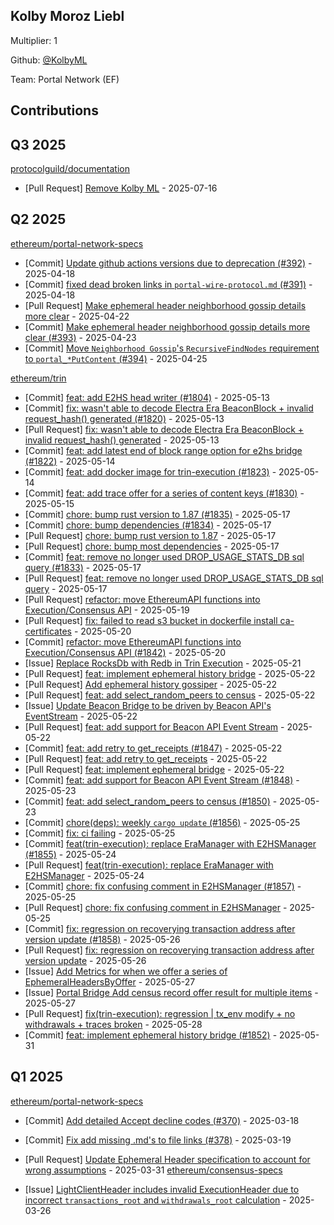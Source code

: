 
## Kolby Moroz Liebl
Multiplier: 1

Github: [@KolbyML](https://github.com/KolbyML)

Team: Portal Network (EF)

## Contributions

## Q3 2025


[protocolguild/documentation](https://github.com/protocolguild/documentation)
* [Pull Request] [Remove Kolby ML](https://github.com/protocolguild/documentation/pull/384) - 2025-07-16
## Q2 2025


[ethereum/portal-network-specs](https://github.com/ethereum/portal-network-specs)
* [Commit] [Update github actions versions due to deprecation (#392)](https://github.com/ethereum/portal-network-specs/commit/ffc01f500d3b71b512707a32d5c254b97eebafc1) - 2025-04-18
* [Commit] [fixed dead broken links in `portal-wire-protocol.md` (#391)](https://github.com/ethereum/portal-network-specs/commit/e4cce2e016f89cc6730ec49317b3d624dbd8aea7) - 2025-04-18
* [Pull Request] [Make ephemeral header neighborhood gossip details more clear](https://github.com/ethereum/portal-network-specs/pull/393) - 2025-04-22
* [Commit] [Make ephemeral header neighborhood gossip details more clear (#393)](https://github.com/ethereum/portal-network-specs/commit/23dda51f0d60e700b94d6b4f14dc87e7073c38da) - 2025-04-23
* [Commit] [Move `Neighborhood Gossip`'s `RecursiveFindNodes` requirement to `portal_*PutContent` (#394)](https://github.com/ethereum/portal-network-specs/commit/a9f320dcf7cf698acbe4a80965c3fc255a2afd9c) - 2025-04-25

[ethereum/trin](https://github.com/ethereum/trin)
* [Commit] [feat: add E2HS head writer (#1804)](https://github.com/ethereum/trin/commit/eb00a65a47ef5b16ff3714af95e630e1c2469e91) - 2025-05-13
* [Commit] [fix: wasn't able to decode Electra Era BeaconBlock + invalid request_hash() generated (#1820)](https://github.com/ethereum/trin/commit/e655405631a1339fd17c538a45bfecbbbb1a79e0) - 2025-05-13
* [Pull Request] [fix: wasn't able to decode Electra Era BeaconBlock + invalid request_hash() generated](https://github.com/ethereum/trin/pull/1820) - 2025-05-13
* [Commit] [feat: add latest end of block range option for e2hs bridge (#1822)](https://github.com/ethereum/trin/commit/bf699ebf182af59beadb5d9d7b28e7b506b9c168) - 2025-05-14
* [Commit] [feat: add docker image for trin-execution (#1823)](https://github.com/ethereum/trin/commit/c569cf40b072c3c85a8b2e1209e5ab3f4b6f3b71) - 2025-05-14
* [Commit] [feat: add trace offer for a series of content keys (#1830)](https://github.com/ethereum/trin/commit/5dca37d0634266e68191eb57a2365ffc6f16495f) - 2025-05-15
* [Commit] [chore: bump rust version to 1.87 (#1835)](https://github.com/ethereum/trin/commit/576db5931bf396ba24a065f5f6d0e3ec85e04ea4) - 2025-05-17
* [Commit] [chore: bump dependencies (#1834)](https://github.com/ethereum/trin/commit/7a72fd5d6c9618d40dc9c2aa166b98d917514966) - 2025-05-17
* [Pull Request] [chore: bump rust version to 1.87](https://github.com/ethereum/trin/pull/1835) - 2025-05-17
* [Pull Request] [chore: bump most dependencies](https://github.com/ethereum/trin/pull/1834) - 2025-05-17
* [Commit] [feat: remove no longer used DROP_USAGE_STATS_DB sql query (#1833)](https://github.com/ethereum/trin/commit/66ea84ef8ac97090765ef4926bc9e1a48964ae3f) - 2025-05-17
* [Pull Request] [feat: remove no longer used DROP_USAGE_STATS_DB sql query](https://github.com/ethereum/trin/pull/1833) - 2025-05-17
* [Pull Request] [refactor: move EthereumAPI functions into Execution/Consensus API](https://github.com/ethereum/trin/pull/1842) - 2025-05-19
* [Pull Request] [fix: failed to read s3 bucket in dockerfile install ca-certificates](https://github.com/ethereum/trin/pull/1843) - 2025-05-20
* [Commit] [refactor: move EthereumAPI functions into Execution/Consensus API (#1842)](https://github.com/ethereum/trin/commit/e5a7a478def82441127bafb8fb80d11e268df25c) - 2025-05-20
* [Issue] [Replace RocksDb with Redb in Trin Execution](https://github.com/ethereum/trin/issues/1845) - 2025-05-21
* [Pull Request] [feat: implement ephemeral history bridge](https://github.com/ethereum/trin/pull/1852) - 2025-05-22
* [Pull Request] [Add ephemeral history gossiper](https://github.com/ethereum/trin/pull/1851) - 2025-05-22
* [Pull Request] [feat: add select_random_peers to census](https://github.com/ethereum/trin/pull/1850) - 2025-05-22
* [Issue] [Update Beacon Bridge to be driven by Beacon API's EventStream](https://github.com/ethereum/trin/issues/1849) - 2025-05-22
* [Pull Request] [feat: add support for Beacon API Event Stream](https://github.com/ethereum/trin/pull/1848) - 2025-05-22
* [Commit] [feat: add retry to get_receipts (#1847)](https://github.com/ethereum/trin/commit/f4e7050523e43ce935d64381b53b3130971d0b88) - 2025-05-22
* [Pull Request] [feat: add retry to get_receipts](https://github.com/ethereum/trin/pull/1847) - 2025-05-22
* [Pull Request] [feat: implement ephemeral bridge](https://github.com/ethereum/trin/pull/1846) - 2025-05-22
* [Commit] [feat: add support for Beacon API Event Stream (#1848)](https://github.com/ethereum/trin/commit/7f71cc239fe4dd89a9a9196071ed24553a05dccd) - 2025-05-23
* [Commit] [feat: add select_random_peers to census (#1850)](https://github.com/ethereum/trin/commit/9f329859a34625a692d562228c7e9d30dd6e3de3) - 2025-05-23
* [Commit] [chore(deps): weekly `cargo update` (#1856)](https://github.com/ethereum/trin/commit/d5f95e0d62eca5c606222593bb8705bc74b42426) - 2025-05-25
* [Commit] [fix: ci failing](https://github.com/ethereum/trin/commit/5ae42f07292e09ac31d84b48410c589b58efbf13) - 2025-05-25
* [Commit] [feat(trin-execution): replace EraManager with E2HSManager (#1855)](https://github.com/ethereum/trin/commit/47fa17163780e87df9c896b8c0f689173dc29799) - 2025-05-24
* [Pull Request] [feat(trin-execution): replace EraManager with E2HSManager](https://github.com/ethereum/trin/pull/1855) - 2025-05-24
* [Commit] [chore: fix confusing comment in E2HSManager (#1857)](https://github.com/ethereum/trin/commit/022a646c4d4c37cf8e68a59f7a5526195ce85374) - 2025-05-25
* [Pull Request] [chore: fix confusing comment in E2HSManager](https://github.com/ethereum/trin/pull/1857) - 2025-05-25
* [Commit] [fix: regression on recoverying transaction address after version update (#1858)](https://github.com/ethereum/trin/commit/b157344b6b60d9e295983772b070657631fc0742) - 2025-05-26
* [Pull Request] [fix: regression on recoverying transaction address after version update](https://github.com/ethereum/trin/pull/1858) - 2025-05-26
* [Issue] [Add Metrics for when we offer a series of EphemeralHeadersByOffer](https://github.com/ethereum/trin/issues/1862) - 2025-05-27
* [Issue] [Portal Bridge Add census record offer result for multiple items](https://github.com/ethereum/trin/issues/1861) - 2025-05-27
* [Pull Request] [fix(trin-execution): regression | tx_env modify + no withdrawals + traces broken](https://github.com/ethereum/trin/pull/1864) - 2025-05-28
* [Commit] [feat: implement ephemeral history bridge (#1852)](https://github.com/ethereum/trin/commit/8c40c4f99bffcaaf062b3826b905df505df93b2e) - 2025-05-31
## Q1 2025

[ethereum/portal-network-specs](https://github.com/ethereum/portal-network-specs)
* [Commit] [Add detailed Accept decline codes (#370)](https://github.com/ethereum/portal-network-specs/commit/e68899bbd8bc25776fa80446cbd855de0541e342) - 2025-03-18
* [Commit] [Fix add missing .md's to file links (#378)](https://github.com/ethereum/portal-network-specs/commit/31bc7e58e2e8acfba895d5a12a9ae3472894d398) - 2025-03-19

* [Pull Request] [Update Ephemeral Header specification to account for wrong assumptions](https://github.com/ethereum/portal-network-specs/pull/387) - 2025-03-31
[ethereum/consensus-specs](https://github.com/ethereum/consensus-specs)
* [Issue] [LightClientHeader includes invalid ExecutionHeader due to incorrect `transactions_root` and `withdrawals_root` calculation](https://github.com/ethereum/consensus-specs/issues/4214) - 2025-03-26
